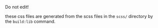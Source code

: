 Do not edit!

these css files are generated from the scss files in the `scss/` directory by the `build:lib` command.
